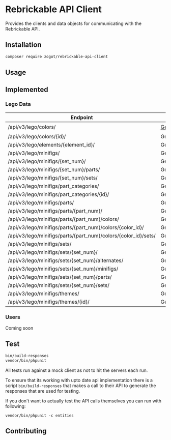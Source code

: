 # Rebrickable API Client
Provides the clients and data objects for communicating
with the Rebrickable API.

## Installation
```bash
composer require zogot/rebrickable-api-client 
```

## Usage

## Implemented

### Lego Data
| Endpoint | Path | Implemented |
| -------- | ----------- | ---- |
| /api/v3/lego/colors/ | [GetColors](src/Lego/Color/Request/GetColors.php) | ✔️ |
| /api/v3/lego/colors/{id}/ | GetColorsById | ❌ |
| /api/v3/lego/elements/{element_id}/ | GetElementById | ❌ |
| /api/v3/lego/minifigs/ | GetMinifigs | ❌ |
| /api/v3/lego/minifigs/{set_num}/ | GetMinifigById | ❌ |
| /api/v3/lego/minifigs/{set_num}/parts/ | GetMinifigPartsById | ❌ |
| /api/v3/lego/minifigs/{set_num}/sets/ | GetMinifigSetsById | ❌ |
| /api/v3/lego/minifigs/part_categories/ | GetPartCategories | ❌ |
| /api/v3/lego/minifigs/part_categories/{id}/ | GetPartCategoryById | ❌ |
| /api/v3/lego/minifigs/parts/ | GetParts | ❌ |
| /api/v3/lego/minifigs/parts/{part_num}/ | GetPartByNumber | ❌ |
| /api/v3/lego/minifigs/parts/{part_num}/colors/ | GetPartColor | ❌ |
| /api/v3/lego/minifigs/parts/{part_num}/colors/{color_id}/ | GetPartColorCombination | ❌ |
| /api/v3/lego/minifigs/parts/{part_num}/colors/{color_id}/sets/ | GetPartColorCombinationSets | ❌ |
| /api/v3/lego/minifigs/sets/ | GetSets | ❌ |
| /api/v3/lego/minifigs/sets/{set_num}/ | GetSetsById | ❌ |
| /api/v3/lego/minifigs/sets/{set_num}/alternates/ | GetAlternatesForSet | ❌ |
| /api/v3/lego/minifigs/sets/{set_num}/minifigs/ | GetMinifigsInSet | ❌ |
| /api/v3/lego/minifigs/sets/{set_num}/parts/ | GetPartsInSet | ❌ |
| /api/v3/lego/minifigs/sets/{set_num}/sets/ | GetInventorySetsInSet | ❌ |
| /api/v3/lego/minifigs/themes/ | GetThemes | ❌ |
| /api/v3/lego/minifigs/themes/{id}/ | GetThemesById | ❌ |

### Users
Coming soon

## Test
```bash
bin/build-responses
vendor/bin/phpunit
```

All tests run against a mock client as not
to hit the servers each run.

To ensure that its working with upto date api implementation
there is a script ```bin/build-responses``` that makes a call
to their API to generate the responses that are used for testing.

If you don't want to actually test the API calls themselves
you can run with following:

```vendor/bin/phpunit -c entities```

## Contributing
